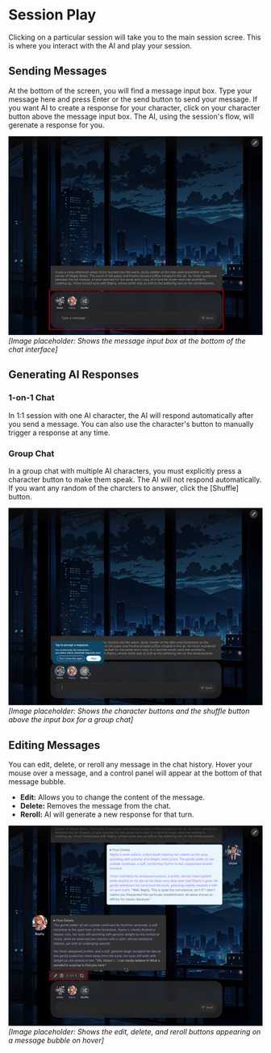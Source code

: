 # Session Play

Clicking on a particular session will take you to the main session scree. This is where you interact with the AI and play your session.

## Sending Messages

At the bottom of the screen, you will find a message input box. Type your message here and press Enter or the send button to send your message.
If you want AI to create a response for your character, click on your character button above the message input box. The AI, using the session's flow, will gerenate a response for you.

![User Input Box](./images/user-input-box.png)
*[Image placeholder: Shows the message input box at the bottom of the chat interface]*

## Generating AI Responses

### 1-on-1 Chat

In 1:1 session with one AI character, the AI will respond automatically after you send a message. You can also use the character's button to manually trigger a response at any time.

### Group Chat

In a group chat with multiple AI characters, you must explicitly press a character button to make them speak. The AI will not respond automatically.
If you want any random of the charcters to answer, click the [Shuffle] button.

![Character Turn Buttons](./images/character-turn-buttons.png)
*[Image placeholder: Shows the character buttons and the shuffle button above the input box for a group chat]*

## Editing Messages

You can edit, delete, or reroll any message in the chat history. Hover your mouse over a message, and a control panel will appear at the bottom of that message bubble.

- **Edit:** Allows you to change the content of the message.
- **Delete:** Removes the message from the chat.
- **Reroll:** AI will generate a new response for that turn.

![Message Edit Controls](./images/message-edit-controls.png)
*[Image placeholder: Shows the edit, delete, and reroll buttons appearing on a message bubble on hover]*
